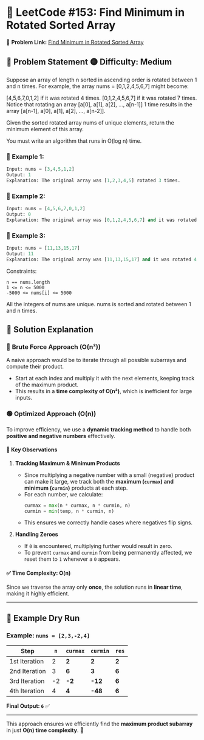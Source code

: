 # 📌 LeetCode #153: Find Minimum in Rotated Sorted Array 
🔗 **Problem Link:** [Find Minimum in Rotated Sorted Array](https://leetcode.com/problems/find-minimum-in-rotated-sorted-array/)  

## 🚀 Problem Statement  🟡 **Difficulty:** Medium
Suppose an array of length n sorted in ascending order is rotated between 1 and n times. For example, the array nums = [0,1,2,4,5,6,7] might become:

[4,5,6,7,0,1,2] if it was rotated 4 times.
[0,1,2,4,5,6,7] if it was rotated 7 times.
Notice that rotating an array [a[0], a[1], a[2], ..., a[n-1]] 1 time results in the array [a[n-1], a[0], a[1], a[2], ..., a[n-2]].

Given the sorted rotated array nums of unique elements, return the minimum element of this array.

You must write an algorithm that runs in O(log n) time.

### 🔹 Example 1:  
```python
Input: nums = [3,4,5,1,2]
Output: 1
Explanation: The original array was [1,2,3,4,5] rotated 3 times.
```
### 🔹 Example 2:  

```python
Input: nums = [4,5,6,7,0,1,2]
Output: 0
Explanation: The original array was [0,1,2,4,5,6,7] and it was rotated 4 times.
```
### 🔹 Example 3:  

```python
Input: nums = [11,13,15,17]
Output: 11
Explanation: The original array was [11,13,15,17] and it was rotated 4 times.
```
Constraints:
```
n == nums.length
1 <= n <= 5000
-5000 <= nums[i] <= 5000

```
All the integers of nums are unique.
nums is sorted and rotated between 1 and n times.

## 🚀 Solution Explanation  

### 🔴 **Brute Force Approach** (O(n²))  
A naive approach would be to iterate through all possible subarrays and compute their product.  
- Start at each index and multiply it with the next elements, keeping track of the maximum product.  
- This results in a **time complexity of O(n²)**, which is inefficient for large inputs.  

### 🟢 **Optimized Approach (O(n))**  
To improve efficiency, we use a **dynamic tracking method** to handle both **positive and negative numbers** effectively.  

#### 🔹 **Key Observations**  
1. **Tracking Maximum & Minimum Products**  
   - Since multiplying a negative number with a small (negative) product can make it large, we track both the **maximum (`curmax`) and minimum (`curmin`)** products at each step.  
   - For each number, we calculate:  
     ```python
     curmax = max(n * curmax, n * curmin, n)
     curmin = min(temp, n * curmin, n)
     ```
   - This ensures we correctly handle cases where negatives flip signs.  

2. **Handling Zeroes**  
   - If `0` is encountered, multiplying further would result in zero.  
   - To prevent `curmax` and `curmin` from being permanently affected, we reset them to `1` whenever a `0` appears.  

#### ✅ **Time Complexity: O(n)**  
Since we traverse the array only **once**, the solution runs in **linear time**, making it highly efficient.  

---

## 🔢 **Example Dry Run**  
### Example: `nums = [2,3,-2,4]`  

| Step | `n` | `curmax` | `curmin` | `res` |
|------|----|--------|--------|------|
| 1st Iteration | 2 | **2** | **2** | **2** |
| 2nd Iteration | 3 | **6** | **3** | **6** |
| 3rd Iteration | -2 | **-2** | **-12** | **6** |
| 4th Iteration | 4 | **4** | **-48** | **6** |

**Final Output: `6`** ✅  

---

This approach ensures we efficiently find the **maximum product subarray** in just **O(n) time complexity**. 🚀  
 

